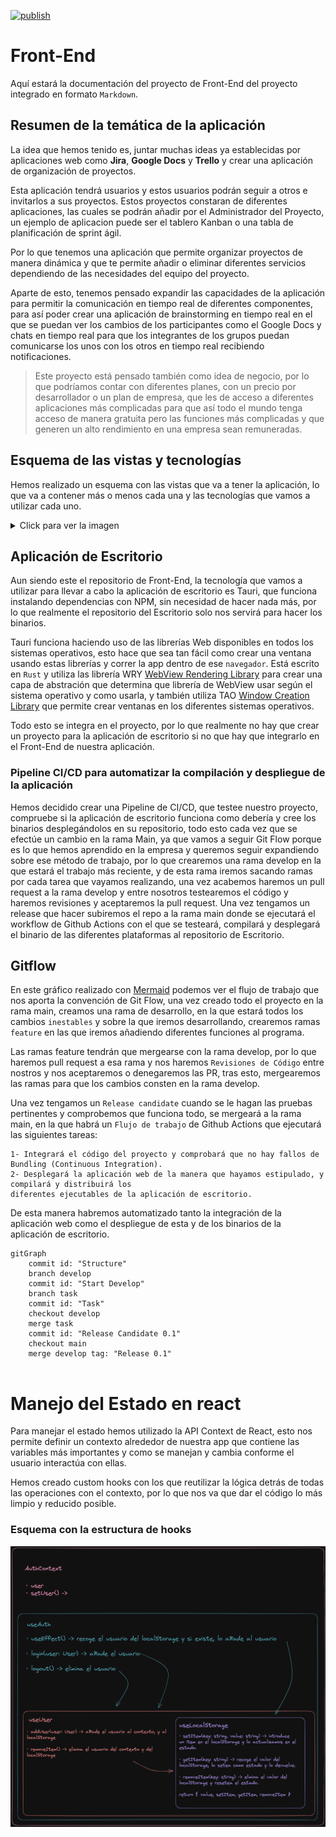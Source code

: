 [![publish](https://github.com/ProyectoIntegradoOrganizationalApp/Front-End/actions/workflows/DesktopApp.yml/badge.svg?branch=main)](https://github.com/ProyectoIntegradoOrganizationalApp/Front-End/actions/workflows/DesktopApp.yml)
# Front-End

Aquí estará la documentación del proyecto de Front-End del proyecto integrado en formato `Markdown`.

## Resumen de la temática de la aplicación

La idea que hemos tenido es, juntar muchas ideas ya establecidas por aplicaciones web como **Jira**, **Google Docs** y **Trello** y crear una aplicación de organización de proyectos.

Esta aplicación tendrá usuarios y estos usuarios podrán seguir a otros e invitarlos a sus proyectos. Estos proyectos constaran de diferentes aplicaciones, las cuales se podrán añadir por el Administrador del Proyecto, un ejemplo de aplicacion puede ser el tablero Kanban o una tabla de planificación de sprint ágil.

Por lo que tenemos una aplicación que permite organizar proyectos de manera dinámica y que te permite añadir o eliminar diferentes servicios dependiendo de las necesidades del equipo del proyecto.

Aparte de esto, tenemos pensado expandir las capacidades de la aplicación para permitir la comunicación en tiempo real de diferentes componentes, para así poder crear una aplicación de brainstorming en tiempo real en el que se puedan ver los cambios de los participantes como el Google Docs y chats en tiempo real para que los integrantes de los grupos puedan comunicarse los unos con los otros en tiempo real recibiendo notificaciones.

> Este proyecto está pensado también como idea de negocio, por lo que podríamos contar con diferentes planes, con un precio por desarrollador o un plan de empresa, que les de acceso a diferentes aplicaciones más complicadas para que así todo el mundo tenga acceso de manera gratuita pero las funciones más complicadas y que generen un alto rendimiento en una empresa sean remuneradas.

## Esquema de las vistas y tecnologías 

Hemos realizado un esquema con las vistas que va a tener la aplicación, lo que va a contener más o menos cada una y las tecnologías que vamos a utilizar cada uno.
<details>
<summary> Click para ver la imagen </summary>

![Imágen de la estructura](EsquemaFrontEnd.jpg)

</details>

## Aplicación de Escritorio

Aun siendo este el repositorio de Front-End, la tecnología que vamos a utilizar para llevar a cabo la aplicación de escritorio es Tauri, que funciona instalando dependencias con NPM, sin necesidad de hacer nada más, por lo que realmente el repositorio del Escritorio solo nos servirá para hacer los binarios.

Tauri funciona haciendo uso de las librerías Web disponibles en todos los sistemas operativos, esto hace que sea tan fácil como crear una ventana usando estas librerías y correr la app dentro de ese `navegador`. Está escrito en `Rust` y utiliza las librería WRY [WebView Rendering Library](https://github.com/tauri-apps/wry) para crear una capa de abstración que determina que librería de WebView usar según el sistema operativo y como usarla, y también utiliza TAO [Window Creation Library](https://github.com/tauri-apps/tao) que permite crear ventanas en los diferentes sistemas operativos.

Todo esto se integra en el proyecto, por lo que realmente no hay que crear un proyecto para la aplicación de escritorio si no que hay que integrarlo en el Front-End de nuestra aplicación.

### Pipeline CI/CD para automatizar la compilación y despliegue de la aplicación

Hemos decidido crear una Pipeline de CI/CD, que testee nuestro proyecto, compruebe si la aplicación de escritorio funciona como debería y cree los binarios desplegándolos en su repositorio, todo esto cada vez que se efectúe un cambio en la rama Main, ya que vamos a seguir Git Flow porque es lo que hemos aprendido en la empresa y queremos seguir expandiendo sobre ese método de trabajo, por lo que crearemos una rama develop en la que estará el trabajo más reciente, y de esta rama iremos sacando ramas por cada tarea que vayamos realizando, una vez acabemos haremos un pull request a la rama develop y entre nosotros testearemos el código y haremos revisiones y aceptaremos la pull request. Una vez tengamos un release que hacer subiremos el repo a la rama main donde se ejecutará el workflow de Github Actions con el que se testeará, compilará y desplegará el binario de las diferentes plataformas al repositorio de Escritorio.

## Gitflow 

En este gráfico realizado con [Mermaid](https://mermaid.js.org/syntax/gitgraph.html) podemos ver el flujo de trabajo que nos aporta la convención de Git Flow, una vez creado todo el proyecto en la rama main, creamos una rama de desarrollo, en la que estará todos los cambios `inestables` y sobre la que iremos desarrollando, crearemos ramas `feature` en las que iremos añadiendo diferentes funciones al programa.

Las ramas feature tendrán que mergearse con la rama develop, por lo que haremos pull request a esa rama y nos haremos `Revisiones de Código` entre nostros y nos aceptaremos o denegaremos las PR, tras esto, mergearemos las ramas para que los cambios consten en la rama develop.

Una vez tengamos un `Release candidate` cuando se le hagan las pruebas pertinentes y comprobemos que funciona todo, se mergeará a la rama main, en la que habrá un `Flujo de trabajo` de Github Actions que ejecutará las siguientes tareas:

    1- Integrará el código del proyecto y comprobará que no hay fallos de Bundling (Continuous Integration).
    2- Desplegará la aplicación web de la manera que hayamos estipulado, y compilará y distribuirá los
    diferentes ejecutables de la aplicación de escritorio.

De esta manera habremos automatizado tanto la integración de la aplicación web como el despliegue de esta y de los binarios de la aplicación de escritorio.

```mermaid
gitGraph
    commit id: "Structure"
    branch develop
    commit id: "Start Develop"
    branch task
    commit id: "Task"
    checkout develop
    merge task
    commit id: "Release Candidate 0.1"
    checkout main
    merge develop tag: "Release 0.1"
       
``` 

# Manejo del Estado en react

Para manejar el estado hemos utilizado la API Context de React, esto nos permite definir un contexto alrededor de nuestra app que contiene las variables más importantes y como se manejan y cambia conforme el usuario interactúa con ellas.

Hemos creado custom hooks con los que reutilizar la lógica detrás de todas las operaciones con el contexto, por lo que nos va que dar el código lo más limpio y reducido posible.

### Esquema con la estructura de hooks
![Esquema](AuthContext.png)